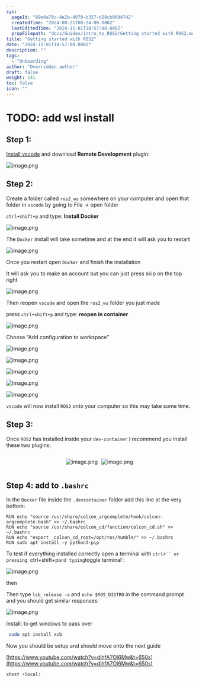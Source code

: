 ```yaml
---
sys:
  pageId: "89e0a78c-4e2b-4070-b327-d28cb0694742"
  createdTime: "2024-08-21T00:24:00.000Z"
  lastEditedTime: "2024-11-01T18:57:00.000Z"
  propFilepath: "docs/Guides/intro_to_ROS2/Getting started with ROS2.md"
title: "Getting started with ROS2"
date: "2024-11-01T18:57:00.000Z"
description: ""
tags:
  - "Onboarding"
author: "Overridden author"
draft: false
weight: 141
toc: false
icon: ""
---
```


# TODO: add wsl install

## Step 1:

[Install vscode](https://code.visualstudio.com/download) and download **Remote Development** plugin:

![image.png](https://prod-files-secure.s3.us-west-2.amazonaws.com/d518164a-d88e-44d1-a4ee-3adb3bd8bce0/efb52993-1881-4a40-b95e-6f020334f022/image.png?X-Amz-Algorithm=AWS4-HMAC-SHA256&X-Amz-Content-Sha256=UNSIGNED-PAYLOAD&X-Amz-Credential=ASIAZI2LB466WK2JQ6U3%2F20250425%2Fus-west-2%2Fs3%2Faws4_request&X-Amz-Date=20250425T220807Z&X-Amz-Expires=3600&X-Amz-Security-Token=IQoJb3JpZ2luX2VjEJ7%2F%2F%2F%2F%2F%2F%2F%2F%2F%2FwEaCXVzLXdlc3QtMiJHMEUCIAVbqXM57JR3G2YyiHUBs3IGyMC%2Fikf2r70%2FiOext2y3AiEAhou6kWNprNBhjHG9tI7n3366q8zXBcs%2FrGVYO%2B6%2BVxsq%2FwMINxAAGgw2Mzc0MjMxODM4MDUiDKy2nf8ZgVSGqp2pDyrcA0RrwLivTP2TKcXC1e3PHyRhjunZcHfe3Tt3nMDcc47vrpf8p%2BIjgCuIB%2FOUNENHPHrlBLjppmBifZy8KQ%2Bucm6QTS763dVq1dxYF%2BNarnubSC2X%2FhCEC%2BPRWp9zGwGNCpyQCp%2BLnMoFVXgJpRSh8S7WK8b3vt7vZuL5JvRY5COaEXf62SDq9YWoTu5radBlarAy%2Bodkw2VYXtsyeuxPyu1prz%2BBEzdG3pNhjL%2Fj9aUOTWZLKjnh%2FAqELzc%2F6Z9uuXa39gsOprQ9l6e4X0KT0heTLQ1YGmBUCOx7wzGZX0w53suziIFQEbtYjf4kTpEyV7tXivuqr%2FlIMWceD0RMYd34vYtWNB%2BHV91kboTu%2FaCwCZQ%2B0PN67nPr%2B9u379VJOBRKwxdf56%2F57IzjGETUUb9vg%2Fk9Wm%2F2a2Hw6VrkkQW5o5jM1i86r5a3Val%2BB256P%2FdAQVu4xz6UORvdKEEUFkwhBfwfzGXyzyTZ9dpUY3WhCHEMLtk3kSA46pJYL9PK5ECg8xpvb7OQFhx0PvbXdYoBdQdqUBVr%2Brmz03L%2FLb45nqFyLTMqEPv7mTUVA6186yrawYEKOYG0HmxBOUPMm%2FWhRNQ1eBFrhv2M5ZAFURXH8lD2FJMvRKSCzeaqMIqHsMAGOqUBQO3OsHSLkf%2FpwjR8p%2BiDk%2FY1AhkPKoaVwOUeTerOj5LhODhVg5v7RoVPFErGvbEqW8tQK5vxZTCG1Q%2FvdTiGdLwO5cRi1JjP33ms%2Fs4a92DR4pBV0XlTL%2F%2FC5GOUzmkoGYN1jIE9yPqUw9rztafnuTiXCqVQZ34voRfpiKQWB3U4G1QHVHAjs2YPPeOW4ih8Pv1sn5ODaDSWW6JOOZIuFUUNNA3H&X-Amz-Signature=dcd53540118cc88ce4dc71a8afbf17d96be702b5429cb8d756390b04e6c28a14&X-Amz-SignedHeaders=host&x-id=GetObject)

## Step 2:

Create a folder called `ros2_ws` somewhere on your computer and open that folder in `vscode` by going to File → open folder 

`ctrl+shift+p` and type: **Install Docker**

![image.png](https://prod-files-secure.s3.us-west-2.amazonaws.com/d518164a-d88e-44d1-a4ee-3adb3bd8bce0/2269dc0e-1cd5-47ff-bceb-c04ad9b2eab0/image.png?X-Amz-Algorithm=AWS4-HMAC-SHA256&X-Amz-Content-Sha256=UNSIGNED-PAYLOAD&X-Amz-Credential=ASIAZI2LB466WK2JQ6U3%2F20250425%2Fus-west-2%2Fs3%2Faws4_request&X-Amz-Date=20250425T220807Z&X-Amz-Expires=3600&X-Amz-Security-Token=IQoJb3JpZ2luX2VjEJ7%2F%2F%2F%2F%2F%2F%2F%2F%2F%2FwEaCXVzLXdlc3QtMiJHMEUCIAVbqXM57JR3G2YyiHUBs3IGyMC%2Fikf2r70%2FiOext2y3AiEAhou6kWNprNBhjHG9tI7n3366q8zXBcs%2FrGVYO%2B6%2BVxsq%2FwMINxAAGgw2Mzc0MjMxODM4MDUiDKy2nf8ZgVSGqp2pDyrcA0RrwLivTP2TKcXC1e3PHyRhjunZcHfe3Tt3nMDcc47vrpf8p%2BIjgCuIB%2FOUNENHPHrlBLjppmBifZy8KQ%2Bucm6QTS763dVq1dxYF%2BNarnubSC2X%2FhCEC%2BPRWp9zGwGNCpyQCp%2BLnMoFVXgJpRSh8S7WK8b3vt7vZuL5JvRY5COaEXf62SDq9YWoTu5radBlarAy%2Bodkw2VYXtsyeuxPyu1prz%2BBEzdG3pNhjL%2Fj9aUOTWZLKjnh%2FAqELzc%2F6Z9uuXa39gsOprQ9l6e4X0KT0heTLQ1YGmBUCOx7wzGZX0w53suziIFQEbtYjf4kTpEyV7tXivuqr%2FlIMWceD0RMYd34vYtWNB%2BHV91kboTu%2FaCwCZQ%2B0PN67nPr%2B9u379VJOBRKwxdf56%2F57IzjGETUUb9vg%2Fk9Wm%2F2a2Hw6VrkkQW5o5jM1i86r5a3Val%2BB256P%2FdAQVu4xz6UORvdKEEUFkwhBfwfzGXyzyTZ9dpUY3WhCHEMLtk3kSA46pJYL9PK5ECg8xpvb7OQFhx0PvbXdYoBdQdqUBVr%2Brmz03L%2FLb45nqFyLTMqEPv7mTUVA6186yrawYEKOYG0HmxBOUPMm%2FWhRNQ1eBFrhv2M5ZAFURXH8lD2FJMvRKSCzeaqMIqHsMAGOqUBQO3OsHSLkf%2FpwjR8p%2BiDk%2FY1AhkPKoaVwOUeTerOj5LhODhVg5v7RoVPFErGvbEqW8tQK5vxZTCG1Q%2FvdTiGdLwO5cRi1JjP33ms%2Fs4a92DR4pBV0XlTL%2F%2FC5GOUzmkoGYN1jIE9yPqUw9rztafnuTiXCqVQZ34voRfpiKQWB3U4G1QHVHAjs2YPPeOW4ih8Pv1sn5ODaDSWW6JOOZIuFUUNNA3H&X-Amz-Signature=6429ad2d06a200e1657059d8f12827dae0589777c5ba8a2e3ef370ea948ff58b&X-Amz-SignedHeaders=host&x-id=GetObject)

The `Docker` install will take sometime and at the end it will ask you to restart

![image.png](https://prod-files-secure.s3.us-west-2.amazonaws.com/d518164a-d88e-44d1-a4ee-3adb3bd8bce0/ed233f78-be33-4b1f-b89c-9c346c0e961e/image.png?X-Amz-Algorithm=AWS4-HMAC-SHA256&X-Amz-Content-Sha256=UNSIGNED-PAYLOAD&X-Amz-Credential=ASIAZI2LB466WK2JQ6U3%2F20250425%2Fus-west-2%2Fs3%2Faws4_request&X-Amz-Date=20250425T220807Z&X-Amz-Expires=3600&X-Amz-Security-Token=IQoJb3JpZ2luX2VjEJ7%2F%2F%2F%2F%2F%2F%2F%2F%2F%2FwEaCXVzLXdlc3QtMiJHMEUCIAVbqXM57JR3G2YyiHUBs3IGyMC%2Fikf2r70%2FiOext2y3AiEAhou6kWNprNBhjHG9tI7n3366q8zXBcs%2FrGVYO%2B6%2BVxsq%2FwMINxAAGgw2Mzc0MjMxODM4MDUiDKy2nf8ZgVSGqp2pDyrcA0RrwLivTP2TKcXC1e3PHyRhjunZcHfe3Tt3nMDcc47vrpf8p%2BIjgCuIB%2FOUNENHPHrlBLjppmBifZy8KQ%2Bucm6QTS763dVq1dxYF%2BNarnubSC2X%2FhCEC%2BPRWp9zGwGNCpyQCp%2BLnMoFVXgJpRSh8S7WK8b3vt7vZuL5JvRY5COaEXf62SDq9YWoTu5radBlarAy%2Bodkw2VYXtsyeuxPyu1prz%2BBEzdG3pNhjL%2Fj9aUOTWZLKjnh%2FAqELzc%2F6Z9uuXa39gsOprQ9l6e4X0KT0heTLQ1YGmBUCOx7wzGZX0w53suziIFQEbtYjf4kTpEyV7tXivuqr%2FlIMWceD0RMYd34vYtWNB%2BHV91kboTu%2FaCwCZQ%2B0PN67nPr%2B9u379VJOBRKwxdf56%2F57IzjGETUUb9vg%2Fk9Wm%2F2a2Hw6VrkkQW5o5jM1i86r5a3Val%2BB256P%2FdAQVu4xz6UORvdKEEUFkwhBfwfzGXyzyTZ9dpUY3WhCHEMLtk3kSA46pJYL9PK5ECg8xpvb7OQFhx0PvbXdYoBdQdqUBVr%2Brmz03L%2FLb45nqFyLTMqEPv7mTUVA6186yrawYEKOYG0HmxBOUPMm%2FWhRNQ1eBFrhv2M5ZAFURXH8lD2FJMvRKSCzeaqMIqHsMAGOqUBQO3OsHSLkf%2FpwjR8p%2BiDk%2FY1AhkPKoaVwOUeTerOj5LhODhVg5v7RoVPFErGvbEqW8tQK5vxZTCG1Q%2FvdTiGdLwO5cRi1JjP33ms%2Fs4a92DR4pBV0XlTL%2F%2FC5GOUzmkoGYN1jIE9yPqUw9rztafnuTiXCqVQZ34voRfpiKQWB3U4G1QHVHAjs2YPPeOW4ih8Pv1sn5ODaDSWW6JOOZIuFUUNNA3H&X-Amz-Signature=ee1168a96bd288cb85245c2fd4dd3b1c4f8012efd5beced33dec8ce350e1ea1c&X-Amz-SignedHeaders=host&x-id=GetObject)

Once you restart open `Docker` and finish the installation

It will ask you to make an account but you can just press skip on the top right

![image.png](https://prod-files-secure.s3.us-west-2.amazonaws.com/d518164a-d88e-44d1-a4ee-3adb3bd8bce0/21010ad9-1659-4fd9-9f59-9932a09b2a3d/image.png?X-Amz-Algorithm=AWS4-HMAC-SHA256&X-Amz-Content-Sha256=UNSIGNED-PAYLOAD&X-Amz-Credential=ASIAZI2LB466WK2JQ6U3%2F20250425%2Fus-west-2%2Fs3%2Faws4_request&X-Amz-Date=20250425T220807Z&X-Amz-Expires=3600&X-Amz-Security-Token=IQoJb3JpZ2luX2VjEJ7%2F%2F%2F%2F%2F%2F%2F%2F%2F%2FwEaCXVzLXdlc3QtMiJHMEUCIAVbqXM57JR3G2YyiHUBs3IGyMC%2Fikf2r70%2FiOext2y3AiEAhou6kWNprNBhjHG9tI7n3366q8zXBcs%2FrGVYO%2B6%2BVxsq%2FwMINxAAGgw2Mzc0MjMxODM4MDUiDKy2nf8ZgVSGqp2pDyrcA0RrwLivTP2TKcXC1e3PHyRhjunZcHfe3Tt3nMDcc47vrpf8p%2BIjgCuIB%2FOUNENHPHrlBLjppmBifZy8KQ%2Bucm6QTS763dVq1dxYF%2BNarnubSC2X%2FhCEC%2BPRWp9zGwGNCpyQCp%2BLnMoFVXgJpRSh8S7WK8b3vt7vZuL5JvRY5COaEXf62SDq9YWoTu5radBlarAy%2Bodkw2VYXtsyeuxPyu1prz%2BBEzdG3pNhjL%2Fj9aUOTWZLKjnh%2FAqELzc%2F6Z9uuXa39gsOprQ9l6e4X0KT0heTLQ1YGmBUCOx7wzGZX0w53suziIFQEbtYjf4kTpEyV7tXivuqr%2FlIMWceD0RMYd34vYtWNB%2BHV91kboTu%2FaCwCZQ%2B0PN67nPr%2B9u379VJOBRKwxdf56%2F57IzjGETUUb9vg%2Fk9Wm%2F2a2Hw6VrkkQW5o5jM1i86r5a3Val%2BB256P%2FdAQVu4xz6UORvdKEEUFkwhBfwfzGXyzyTZ9dpUY3WhCHEMLtk3kSA46pJYL9PK5ECg8xpvb7OQFhx0PvbXdYoBdQdqUBVr%2Brmz03L%2FLb45nqFyLTMqEPv7mTUVA6186yrawYEKOYG0HmxBOUPMm%2FWhRNQ1eBFrhv2M5ZAFURXH8lD2FJMvRKSCzeaqMIqHsMAGOqUBQO3OsHSLkf%2FpwjR8p%2BiDk%2FY1AhkPKoaVwOUeTerOj5LhODhVg5v7RoVPFErGvbEqW8tQK5vxZTCG1Q%2FvdTiGdLwO5cRi1JjP33ms%2Fs4a92DR4pBV0XlTL%2F%2FC5GOUzmkoGYN1jIE9yPqUw9rztafnuTiXCqVQZ34voRfpiKQWB3U4G1QHVHAjs2YPPeOW4ih8Pv1sn5ODaDSWW6JOOZIuFUUNNA3H&X-Amz-Signature=6d67553c469494dfd50528211e4d5379fc81138c366cc495dddb7a06faf52afa&X-Amz-SignedHeaders=host&x-id=GetObject)

Then reopen `vscode` and open the `ros2_ws` folder you just made

press `ctrl+shift+p` and type: **reopen in container**

![image.png](https://prod-files-secure.s3.us-west-2.amazonaws.com/d518164a-d88e-44d1-a4ee-3adb3bd8bce0/4e93b8c2-41ad-488c-8095-c74205196118/image.png?X-Amz-Algorithm=AWS4-HMAC-SHA256&X-Amz-Content-Sha256=UNSIGNED-PAYLOAD&X-Amz-Credential=ASIAZI2LB466WK2JQ6U3%2F20250425%2Fus-west-2%2Fs3%2Faws4_request&X-Amz-Date=20250425T220807Z&X-Amz-Expires=3600&X-Amz-Security-Token=IQoJb3JpZ2luX2VjEJ7%2F%2F%2F%2F%2F%2F%2F%2F%2F%2FwEaCXVzLXdlc3QtMiJHMEUCIAVbqXM57JR3G2YyiHUBs3IGyMC%2Fikf2r70%2FiOext2y3AiEAhou6kWNprNBhjHG9tI7n3366q8zXBcs%2FrGVYO%2B6%2BVxsq%2FwMINxAAGgw2Mzc0MjMxODM4MDUiDKy2nf8ZgVSGqp2pDyrcA0RrwLivTP2TKcXC1e3PHyRhjunZcHfe3Tt3nMDcc47vrpf8p%2BIjgCuIB%2FOUNENHPHrlBLjppmBifZy8KQ%2Bucm6QTS763dVq1dxYF%2BNarnubSC2X%2FhCEC%2BPRWp9zGwGNCpyQCp%2BLnMoFVXgJpRSh8S7WK8b3vt7vZuL5JvRY5COaEXf62SDq9YWoTu5radBlarAy%2Bodkw2VYXtsyeuxPyu1prz%2BBEzdG3pNhjL%2Fj9aUOTWZLKjnh%2FAqELzc%2F6Z9uuXa39gsOprQ9l6e4X0KT0heTLQ1YGmBUCOx7wzGZX0w53suziIFQEbtYjf4kTpEyV7tXivuqr%2FlIMWceD0RMYd34vYtWNB%2BHV91kboTu%2FaCwCZQ%2B0PN67nPr%2B9u379VJOBRKwxdf56%2F57IzjGETUUb9vg%2Fk9Wm%2F2a2Hw6VrkkQW5o5jM1i86r5a3Val%2BB256P%2FdAQVu4xz6UORvdKEEUFkwhBfwfzGXyzyTZ9dpUY3WhCHEMLtk3kSA46pJYL9PK5ECg8xpvb7OQFhx0PvbXdYoBdQdqUBVr%2Brmz03L%2FLb45nqFyLTMqEPv7mTUVA6186yrawYEKOYG0HmxBOUPMm%2FWhRNQ1eBFrhv2M5ZAFURXH8lD2FJMvRKSCzeaqMIqHsMAGOqUBQO3OsHSLkf%2FpwjR8p%2BiDk%2FY1AhkPKoaVwOUeTerOj5LhODhVg5v7RoVPFErGvbEqW8tQK5vxZTCG1Q%2FvdTiGdLwO5cRi1JjP33ms%2Fs4a92DR4pBV0XlTL%2F%2FC5GOUzmkoGYN1jIE9yPqUw9rztafnuTiXCqVQZ34voRfpiKQWB3U4G1QHVHAjs2YPPeOW4ih8Pv1sn5ODaDSWW6JOOZIuFUUNNA3H&X-Amz-Signature=dea430c3e85fd036727ae571173526fde9facb4c426eab5e6c44f8b4fe890323&X-Amz-SignedHeaders=host&x-id=GetObject)

Choose “Add configuration to workspace”

![image.png](https://prod-files-secure.s3.us-west-2.amazonaws.com/d518164a-d88e-44d1-a4ee-3adb3bd8bce0/9560b282-5060-4989-ba37-97e7b2c22476/image.png?X-Amz-Algorithm=AWS4-HMAC-SHA256&X-Amz-Content-Sha256=UNSIGNED-PAYLOAD&X-Amz-Credential=ASIAZI2LB466WK2JQ6U3%2F20250425%2Fus-west-2%2Fs3%2Faws4_request&X-Amz-Date=20250425T220807Z&X-Amz-Expires=3600&X-Amz-Security-Token=IQoJb3JpZ2luX2VjEJ7%2F%2F%2F%2F%2F%2F%2F%2F%2F%2FwEaCXVzLXdlc3QtMiJHMEUCIAVbqXM57JR3G2YyiHUBs3IGyMC%2Fikf2r70%2FiOext2y3AiEAhou6kWNprNBhjHG9tI7n3366q8zXBcs%2FrGVYO%2B6%2BVxsq%2FwMINxAAGgw2Mzc0MjMxODM4MDUiDKy2nf8ZgVSGqp2pDyrcA0RrwLivTP2TKcXC1e3PHyRhjunZcHfe3Tt3nMDcc47vrpf8p%2BIjgCuIB%2FOUNENHPHrlBLjppmBifZy8KQ%2Bucm6QTS763dVq1dxYF%2BNarnubSC2X%2FhCEC%2BPRWp9zGwGNCpyQCp%2BLnMoFVXgJpRSh8S7WK8b3vt7vZuL5JvRY5COaEXf62SDq9YWoTu5radBlarAy%2Bodkw2VYXtsyeuxPyu1prz%2BBEzdG3pNhjL%2Fj9aUOTWZLKjnh%2FAqELzc%2F6Z9uuXa39gsOprQ9l6e4X0KT0heTLQ1YGmBUCOx7wzGZX0w53suziIFQEbtYjf4kTpEyV7tXivuqr%2FlIMWceD0RMYd34vYtWNB%2BHV91kboTu%2FaCwCZQ%2B0PN67nPr%2B9u379VJOBRKwxdf56%2F57IzjGETUUb9vg%2Fk9Wm%2F2a2Hw6VrkkQW5o5jM1i86r5a3Val%2BB256P%2FdAQVu4xz6UORvdKEEUFkwhBfwfzGXyzyTZ9dpUY3WhCHEMLtk3kSA46pJYL9PK5ECg8xpvb7OQFhx0PvbXdYoBdQdqUBVr%2Brmz03L%2FLb45nqFyLTMqEPv7mTUVA6186yrawYEKOYG0HmxBOUPMm%2FWhRNQ1eBFrhv2M5ZAFURXH8lD2FJMvRKSCzeaqMIqHsMAGOqUBQO3OsHSLkf%2FpwjR8p%2BiDk%2FY1AhkPKoaVwOUeTerOj5LhODhVg5v7RoVPFErGvbEqW8tQK5vxZTCG1Q%2FvdTiGdLwO5cRi1JjP33ms%2Fs4a92DR4pBV0XlTL%2F%2FC5GOUzmkoGYN1jIE9yPqUw9rztafnuTiXCqVQZ34voRfpiKQWB3U4G1QHVHAjs2YPPeOW4ih8Pv1sn5ODaDSWW6JOOZIuFUUNNA3H&X-Amz-Signature=0ce5cebbc994e8ab7c2711b4444ce6ff39c3ffd2ff24736472e31bee17e2823f&X-Amz-SignedHeaders=host&x-id=GetObject)

![image.png](https://prod-files-secure.s3.us-west-2.amazonaws.com/d518164a-d88e-44d1-a4ee-3adb3bd8bce0/2ee63f81-886b-48e8-a553-dc6e5eac99e4/image.png?X-Amz-Algorithm=AWS4-HMAC-SHA256&X-Amz-Content-Sha256=UNSIGNED-PAYLOAD&X-Amz-Credential=ASIAZI2LB466WK2JQ6U3%2F20250425%2Fus-west-2%2Fs3%2Faws4_request&X-Amz-Date=20250425T220807Z&X-Amz-Expires=3600&X-Amz-Security-Token=IQoJb3JpZ2luX2VjEJ7%2F%2F%2F%2F%2F%2F%2F%2F%2F%2FwEaCXVzLXdlc3QtMiJHMEUCIAVbqXM57JR3G2YyiHUBs3IGyMC%2Fikf2r70%2FiOext2y3AiEAhou6kWNprNBhjHG9tI7n3366q8zXBcs%2FrGVYO%2B6%2BVxsq%2FwMINxAAGgw2Mzc0MjMxODM4MDUiDKy2nf8ZgVSGqp2pDyrcA0RrwLivTP2TKcXC1e3PHyRhjunZcHfe3Tt3nMDcc47vrpf8p%2BIjgCuIB%2FOUNENHPHrlBLjppmBifZy8KQ%2Bucm6QTS763dVq1dxYF%2BNarnubSC2X%2FhCEC%2BPRWp9zGwGNCpyQCp%2BLnMoFVXgJpRSh8S7WK8b3vt7vZuL5JvRY5COaEXf62SDq9YWoTu5radBlarAy%2Bodkw2VYXtsyeuxPyu1prz%2BBEzdG3pNhjL%2Fj9aUOTWZLKjnh%2FAqELzc%2F6Z9uuXa39gsOprQ9l6e4X0KT0heTLQ1YGmBUCOx7wzGZX0w53suziIFQEbtYjf4kTpEyV7tXivuqr%2FlIMWceD0RMYd34vYtWNB%2BHV91kboTu%2FaCwCZQ%2B0PN67nPr%2B9u379VJOBRKwxdf56%2F57IzjGETUUb9vg%2Fk9Wm%2F2a2Hw6VrkkQW5o5jM1i86r5a3Val%2BB256P%2FdAQVu4xz6UORvdKEEUFkwhBfwfzGXyzyTZ9dpUY3WhCHEMLtk3kSA46pJYL9PK5ECg8xpvb7OQFhx0PvbXdYoBdQdqUBVr%2Brmz03L%2FLb45nqFyLTMqEPv7mTUVA6186yrawYEKOYG0HmxBOUPMm%2FWhRNQ1eBFrhv2M5ZAFURXH8lD2FJMvRKSCzeaqMIqHsMAGOqUBQO3OsHSLkf%2FpwjR8p%2BiDk%2FY1AhkPKoaVwOUeTerOj5LhODhVg5v7RoVPFErGvbEqW8tQK5vxZTCG1Q%2FvdTiGdLwO5cRi1JjP33ms%2Fs4a92DR4pBV0XlTL%2F%2FC5GOUzmkoGYN1jIE9yPqUw9rztafnuTiXCqVQZ34voRfpiKQWB3U4G1QHVHAjs2YPPeOW4ih8Pv1sn5ODaDSWW6JOOZIuFUUNNA3H&X-Amz-Signature=9205c0d3f9daa8cb7605b5ad0f0a3c8d07a73f14a07d393a08041b0846e3ef28&X-Amz-SignedHeaders=host&x-id=GetObject)

![image.png](https://prod-files-secure.s3.us-west-2.amazonaws.com/d518164a-d88e-44d1-a4ee-3adb3bd8bce0/ae1580b2-b048-407e-aed9-b584224a7a04/image.png?X-Amz-Algorithm=AWS4-HMAC-SHA256&X-Amz-Content-Sha256=UNSIGNED-PAYLOAD&X-Amz-Credential=ASIAZI2LB466WK2JQ6U3%2F20250425%2Fus-west-2%2Fs3%2Faws4_request&X-Amz-Date=20250425T220807Z&X-Amz-Expires=3600&X-Amz-Security-Token=IQoJb3JpZ2luX2VjEJ7%2F%2F%2F%2F%2F%2F%2F%2F%2F%2FwEaCXVzLXdlc3QtMiJHMEUCIAVbqXM57JR3G2YyiHUBs3IGyMC%2Fikf2r70%2FiOext2y3AiEAhou6kWNprNBhjHG9tI7n3366q8zXBcs%2FrGVYO%2B6%2BVxsq%2FwMINxAAGgw2Mzc0MjMxODM4MDUiDKy2nf8ZgVSGqp2pDyrcA0RrwLivTP2TKcXC1e3PHyRhjunZcHfe3Tt3nMDcc47vrpf8p%2BIjgCuIB%2FOUNENHPHrlBLjppmBifZy8KQ%2Bucm6QTS763dVq1dxYF%2BNarnubSC2X%2FhCEC%2BPRWp9zGwGNCpyQCp%2BLnMoFVXgJpRSh8S7WK8b3vt7vZuL5JvRY5COaEXf62SDq9YWoTu5radBlarAy%2Bodkw2VYXtsyeuxPyu1prz%2BBEzdG3pNhjL%2Fj9aUOTWZLKjnh%2FAqELzc%2F6Z9uuXa39gsOprQ9l6e4X0KT0heTLQ1YGmBUCOx7wzGZX0w53suziIFQEbtYjf4kTpEyV7tXivuqr%2FlIMWceD0RMYd34vYtWNB%2BHV91kboTu%2FaCwCZQ%2B0PN67nPr%2B9u379VJOBRKwxdf56%2F57IzjGETUUb9vg%2Fk9Wm%2F2a2Hw6VrkkQW5o5jM1i86r5a3Val%2BB256P%2FdAQVu4xz6UORvdKEEUFkwhBfwfzGXyzyTZ9dpUY3WhCHEMLtk3kSA46pJYL9PK5ECg8xpvb7OQFhx0PvbXdYoBdQdqUBVr%2Brmz03L%2FLb45nqFyLTMqEPv7mTUVA6186yrawYEKOYG0HmxBOUPMm%2FWhRNQ1eBFrhv2M5ZAFURXH8lD2FJMvRKSCzeaqMIqHsMAGOqUBQO3OsHSLkf%2FpwjR8p%2BiDk%2FY1AhkPKoaVwOUeTerOj5LhODhVg5v7RoVPFErGvbEqW8tQK5vxZTCG1Q%2FvdTiGdLwO5cRi1JjP33ms%2Fs4a92DR4pBV0XlTL%2F%2FC5GOUzmkoGYN1jIE9yPqUw9rztafnuTiXCqVQZ34voRfpiKQWB3U4G1QHVHAjs2YPPeOW4ih8Pv1sn5ODaDSWW6JOOZIuFUUNNA3H&X-Amz-Signature=d964ea3ec06450330366ffa7b96412135b976d1f75b0455c7f17c624530e3f5c&X-Amz-SignedHeaders=host&x-id=GetObject)

![image.png](https://prod-files-secure.s3.us-west-2.amazonaws.com/d518164a-d88e-44d1-a4ee-3adb3bd8bce0/53255b28-f75e-430f-b9e3-c0ac8577e42b/image.png?X-Amz-Algorithm=AWS4-HMAC-SHA256&X-Amz-Content-Sha256=UNSIGNED-PAYLOAD&X-Amz-Credential=ASIAZI2LB466WK2JQ6U3%2F20250425%2Fus-west-2%2Fs3%2Faws4_request&X-Amz-Date=20250425T220807Z&X-Amz-Expires=3600&X-Amz-Security-Token=IQoJb3JpZ2luX2VjEJ7%2F%2F%2F%2F%2F%2F%2F%2F%2F%2FwEaCXVzLXdlc3QtMiJHMEUCIAVbqXM57JR3G2YyiHUBs3IGyMC%2Fikf2r70%2FiOext2y3AiEAhou6kWNprNBhjHG9tI7n3366q8zXBcs%2FrGVYO%2B6%2BVxsq%2FwMINxAAGgw2Mzc0MjMxODM4MDUiDKy2nf8ZgVSGqp2pDyrcA0RrwLivTP2TKcXC1e3PHyRhjunZcHfe3Tt3nMDcc47vrpf8p%2BIjgCuIB%2FOUNENHPHrlBLjppmBifZy8KQ%2Bucm6QTS763dVq1dxYF%2BNarnubSC2X%2FhCEC%2BPRWp9zGwGNCpyQCp%2BLnMoFVXgJpRSh8S7WK8b3vt7vZuL5JvRY5COaEXf62SDq9YWoTu5radBlarAy%2Bodkw2VYXtsyeuxPyu1prz%2BBEzdG3pNhjL%2Fj9aUOTWZLKjnh%2FAqELzc%2F6Z9uuXa39gsOprQ9l6e4X0KT0heTLQ1YGmBUCOx7wzGZX0w53suziIFQEbtYjf4kTpEyV7tXivuqr%2FlIMWceD0RMYd34vYtWNB%2BHV91kboTu%2FaCwCZQ%2B0PN67nPr%2B9u379VJOBRKwxdf56%2F57IzjGETUUb9vg%2Fk9Wm%2F2a2Hw6VrkkQW5o5jM1i86r5a3Val%2BB256P%2FdAQVu4xz6UORvdKEEUFkwhBfwfzGXyzyTZ9dpUY3WhCHEMLtk3kSA46pJYL9PK5ECg8xpvb7OQFhx0PvbXdYoBdQdqUBVr%2Brmz03L%2FLb45nqFyLTMqEPv7mTUVA6186yrawYEKOYG0HmxBOUPMm%2FWhRNQ1eBFrhv2M5ZAFURXH8lD2FJMvRKSCzeaqMIqHsMAGOqUBQO3OsHSLkf%2FpwjR8p%2BiDk%2FY1AhkPKoaVwOUeTerOj5LhODhVg5v7RoVPFErGvbEqW8tQK5vxZTCG1Q%2FvdTiGdLwO5cRi1JjP33ms%2Fs4a92DR4pBV0XlTL%2F%2FC5GOUzmkoGYN1jIE9yPqUw9rztafnuTiXCqVQZ34voRfpiKQWB3U4G1QHVHAjs2YPPeOW4ih8Pv1sn5ODaDSWW6JOOZIuFUUNNA3H&X-Amz-Signature=481de4649771c81b2bea25674f740fa6f8746fd1967f1b8cf158c4d8d8b23faa&X-Amz-SignedHeaders=host&x-id=GetObject)

![image.png](https://prod-files-secure.s3.us-west-2.amazonaws.com/d518164a-d88e-44d1-a4ee-3adb3bd8bce0/7c562767-5af9-4ffb-97d1-327bcdf4ee00/image.png?X-Amz-Algorithm=AWS4-HMAC-SHA256&X-Amz-Content-Sha256=UNSIGNED-PAYLOAD&X-Amz-Credential=ASIAZI2LB466WK2JQ6U3%2F20250425%2Fus-west-2%2Fs3%2Faws4_request&X-Amz-Date=20250425T220807Z&X-Amz-Expires=3600&X-Amz-Security-Token=IQoJb3JpZ2luX2VjEJ7%2F%2F%2F%2F%2F%2F%2F%2F%2F%2FwEaCXVzLXdlc3QtMiJHMEUCIAVbqXM57JR3G2YyiHUBs3IGyMC%2Fikf2r70%2FiOext2y3AiEAhou6kWNprNBhjHG9tI7n3366q8zXBcs%2FrGVYO%2B6%2BVxsq%2FwMINxAAGgw2Mzc0MjMxODM4MDUiDKy2nf8ZgVSGqp2pDyrcA0RrwLivTP2TKcXC1e3PHyRhjunZcHfe3Tt3nMDcc47vrpf8p%2BIjgCuIB%2FOUNENHPHrlBLjppmBifZy8KQ%2Bucm6QTS763dVq1dxYF%2BNarnubSC2X%2FhCEC%2BPRWp9zGwGNCpyQCp%2BLnMoFVXgJpRSh8S7WK8b3vt7vZuL5JvRY5COaEXf62SDq9YWoTu5radBlarAy%2Bodkw2VYXtsyeuxPyu1prz%2BBEzdG3pNhjL%2Fj9aUOTWZLKjnh%2FAqELzc%2F6Z9uuXa39gsOprQ9l6e4X0KT0heTLQ1YGmBUCOx7wzGZX0w53suziIFQEbtYjf4kTpEyV7tXivuqr%2FlIMWceD0RMYd34vYtWNB%2BHV91kboTu%2FaCwCZQ%2B0PN67nPr%2B9u379VJOBRKwxdf56%2F57IzjGETUUb9vg%2Fk9Wm%2F2a2Hw6VrkkQW5o5jM1i86r5a3Val%2BB256P%2FdAQVu4xz6UORvdKEEUFkwhBfwfzGXyzyTZ9dpUY3WhCHEMLtk3kSA46pJYL9PK5ECg8xpvb7OQFhx0PvbXdYoBdQdqUBVr%2Brmz03L%2FLb45nqFyLTMqEPv7mTUVA6186yrawYEKOYG0HmxBOUPMm%2FWhRNQ1eBFrhv2M5ZAFURXH8lD2FJMvRKSCzeaqMIqHsMAGOqUBQO3OsHSLkf%2FpwjR8p%2BiDk%2FY1AhkPKoaVwOUeTerOj5LhODhVg5v7RoVPFErGvbEqW8tQK5vxZTCG1Q%2FvdTiGdLwO5cRi1JjP33ms%2Fs4a92DR4pBV0XlTL%2F%2FC5GOUzmkoGYN1jIE9yPqUw9rztafnuTiXCqVQZ34voRfpiKQWB3U4G1QHVHAjs2YPPeOW4ih8Pv1sn5ODaDSWW6JOOZIuFUUNNA3H&X-Amz-Signature=7d4a1ca11f0904ca70eeb522b41549153a624b310e7f6fb709c18fbe9d5f6709&X-Amz-SignedHeaders=host&x-id=GetObject)

`vscode` will now install `ROS2` onto your computer so this may take some time.

## Step 3:

Once `ROS2` has installed inside your `dev-container` I recommend you install these two plugins:

<div style="display: flex;flex-direction: row; column-gap:10px; max-width: 630px;justify-content: center;">
<div>

![image.png](https://prod-files-secure.s3.us-west-2.amazonaws.com/d518164a-d88e-44d1-a4ee-3adb3bd8bce0/3fc3d550-5a54-4ba1-ba6b-faa01cdb7369/image.png?X-Amz-Algorithm=AWS4-HMAC-SHA256&X-Amz-Content-Sha256=UNSIGNED-PAYLOAD&X-Amz-Credential=ASIAZI2LB46662WBQIFQ%2F20250425%2Fus-west-2%2Fs3%2Faws4_request&X-Amz-Date=20250425T220813Z&X-Amz-Expires=3600&X-Amz-Security-Token=IQoJb3JpZ2luX2VjEJ7%2F%2F%2F%2F%2F%2F%2F%2F%2F%2FwEaCXVzLXdlc3QtMiJHMEUCIQDWioYaIP2nMRKcJKboa9ytKfYlhYFB9EenQgDHhbZkAgIgduygwveozl8ICpu%2BnoRnFaHgxJZvCnDIs%2BtvjxqIXpEq%2FwMINxAAGgw2Mzc0MjMxODM4MDUiDBKEpO8SadEmSihc4yrcA4qYqgPpRgdW%2BUCQ2RbwlH3H2b83yAboRlEDZNGYfwgQe05yQCJWe%2BN2AyGme4xjit3g5En3zJRUSfaI0HVHgR2ciFqge8W2wae2lVRGeTwoJOuH7%2FsKIBq73pewa8fteVRuazoofmK3TOqovQBN6VA19B5FRssS6sD0ZyRpdB8LCEA%2F4idInfp0kX%2FIteVXK3BMI7spWj5u19Bx%2BUQC9Dc%2B9twSZPvmaf%2F7nZfta%2FY0V%2FMRL6%2FBQnh%2B6tsXCXdOCGAnEdSo9A5DjSJXIYiY%2BnCbLMOXPTNw91G5XhN7x2ItaJuFnVq7zztOP7S2P44naNXWM8Jd7BpyJhy8kfwTZRqK2Gqcem3Dw7N7dDN7LX3TX4d3Xbt8ua142g4QEW43zAOolaZCXZK21nndjy2gdbiQDtN%2FV3Ac5JnuSBnQNmiL6tP7Bun9GXtsSusYGrTJT02sSWqh3RlOagePkxQF%2Bfhv1EvEhd7Wyd5uLVwJYcMU7l25a%2BD9A217YVGfi6pHlm0g1wufY5reqr%2BKYN3KzZ26ugSgtmoFLrEA7fSEHSDEmb%2BYxt0Hr3%2FJ5Y%2FUAk3xmmHUc%2FaGc96fsk3PzxmNLMR4CBJgVQyavkym9lglv%2BI1eaaCAOkIehBQk2f%2BMMOHsMAGOqUBA1Kj%2FxOlce%2FYTwhVKm79YcJIEJcqwwGql%2FDjwbYbRMgQr6Vny70xw%2FGhx0Bk2aml0kJVoMr%2BDYzqf%2FIJsBgfAWp1jmVmwUmJHsGr4XvHC2ESBVcMmZuHVu310kiz6Um4tjM%2BdisPAdOVpCb86abPE0kKn19xetg93IOqg2WSeKbwgeRwjBL7m7gAC8hlfEEefMNnYA1YqxwxbeFy46B4H8AfD4LF&X-Amz-Signature=4ee1c25fedf38e5e082ed6ef13ba0df2099c0908799944212f61c998b98c752c&X-Amz-SignedHeaders=host&x-id=GetObject)

</div>
<div>

![image.png](https://prod-files-secure.s3.us-west-2.amazonaws.com/d518164a-d88e-44d1-a4ee-3adb3bd8bce0/d994cc66-13c2-4093-a5a3-f84cf4601a82/image.png?X-Amz-Algorithm=AWS4-HMAC-SHA256&X-Amz-Content-Sha256=UNSIGNED-PAYLOAD&X-Amz-Credential=ASIAZI2LB466QWPTIPXU%2F20250425%2Fus-west-2%2Fs3%2Faws4_request&X-Amz-Date=20250425T220814Z&X-Amz-Expires=3600&X-Amz-Security-Token=IQoJb3JpZ2luX2VjEJ7%2F%2F%2F%2F%2F%2F%2F%2F%2F%2FwEaCXVzLXdlc3QtMiJHMEUCIFgvkApUuyJb%2BEiMFZ1hPSJ2DtHLoReePiHF7eEmj8UQAiEAmMQw0yHANoM5fJzK1Pdh2Y82poqB0fptrDb3tBUpi8Uq%2FwMINxAAGgw2Mzc0MjMxODM4MDUiDI6cOX0d%2BC04R9UltyrcA7Bs95XMxnlK7qZ4l%2BBZsK0Q54SlYLrb6tMyteDXwWpWLafosUJ5itVPtQozf8g3YSXTM8126qRGISE0HPIhLYIgHyB9tdf1VdoUcLKAc9ILUcM5YIaF0kPs4ojEDq3vfxrGX0%2FTs8bvW8telFouyj3jnSyHPUWuC2ufnjoXTkRX9Tq1kLFEorZSw%2FRNi0ocWJmN0BnxX%2FHvx2grYCXi%2Bln2sw203SeVROiSChsHeVmQn87EMQUAWCGa%2F6yqbM8RmMvq24wA2s0zh8XJe6UQ%2Bg7RQgdVlC8adOdcw7iQY7mgfHgRGqB8y9PkQ5kUs%2BX8jDJ0GTKygHxgYgwZmDgnRLu%2BltVFU%2F4cUfnXdjHp%2BtD1OB80YhvMVliTayjQAu7mxARGiktgnbxokwGdzCYUdimT7%2B22xTyQ0qYeToTgiuEbqfrhmmIBGotCqm8CBNc%2FpVPPBA4SEG8XvyJQPgsVo4KQpYuEUiL6h0eFNdtTKsRw%2BSiMXDZRpjBMJq%2BrsrGDW9YjK0KBZ9awGwpgHuz4WqIaDtpz6Upue5K85rfkaaEDkzZFHvO0c3sDQpOvmKaLdVBed4nBF01snyFySzBplCIHNbU9wd5nlt6iSpCQaMjAL%2BOtfWY9tvnMllEpMP2GsMAGOqUBog8Vm6qjShjhOmQ9FH%2BHmjd5jVZvIpnbunHeTifJTdXH%2FQ0FUImAUb3p6jpkiDqVXyFuC5N%2FtJOVQaTutzfYfX4oSkhkITLRDobIw8jMnSo5IV9GJjpU66QKaYC8B3UF0JocsxzxlPe7o6zr8Q44%2BR5CzlPNQZuH%2BFKDIR8dkwh%2FL5Rj53wQfF%2F%2B%2BtBeG1znby9Gx620wPcv3Z6EJkIRbZBK3b6J&X-Amz-Signature=3f8a8f6bb1ba5fe5ea48e7a2e6311319e5cfbf8ae10ece3af4ff15098363eaa2&X-Amz-SignedHeaders=host&x-id=GetObject)

</div>
</div>

## Step 4: add to `.bashrc`

In the `Docker` file inside the `.devcontainer` folder add this line at the very bottom: 

```docker
RUN echo "source /usr/share/colcon_argcomplete/hook/colcon-argcomplete.bash" >> ~/.bashrc
RUN echo "source /usr/share/colcon_cd/function/colcon_cd.sh" >> ~/.bashrc
RUN echo "export _colcon_cd_root=/opt/ros/humble/" >> ~/.bashrc
RUN sudo apt install -y python3-pip 
```

To test if everything installed correctly open a terminal with `ctrl+`` or pressing `ctrl+shift+p` and typing `toggle terminal`:

![image.png](https://prod-files-secure.s3.us-west-2.amazonaws.com/d518164a-d88e-44d1-a4ee-3adb3bd8bce0/6a4943d8-b04e-4c02-9a58-775f3384d1a5/image.png?X-Amz-Algorithm=AWS4-HMAC-SHA256&X-Amz-Content-Sha256=UNSIGNED-PAYLOAD&X-Amz-Credential=ASIAZI2LB466WK2JQ6U3%2F20250425%2Fus-west-2%2Fs3%2Faws4_request&X-Amz-Date=20250425T220807Z&X-Amz-Expires=3600&X-Amz-Security-Token=IQoJb3JpZ2luX2VjEJ7%2F%2F%2F%2F%2F%2F%2F%2F%2F%2FwEaCXVzLXdlc3QtMiJHMEUCIAVbqXM57JR3G2YyiHUBs3IGyMC%2Fikf2r70%2FiOext2y3AiEAhou6kWNprNBhjHG9tI7n3366q8zXBcs%2FrGVYO%2B6%2BVxsq%2FwMINxAAGgw2Mzc0MjMxODM4MDUiDKy2nf8ZgVSGqp2pDyrcA0RrwLivTP2TKcXC1e3PHyRhjunZcHfe3Tt3nMDcc47vrpf8p%2BIjgCuIB%2FOUNENHPHrlBLjppmBifZy8KQ%2Bucm6QTS763dVq1dxYF%2BNarnubSC2X%2FhCEC%2BPRWp9zGwGNCpyQCp%2BLnMoFVXgJpRSh8S7WK8b3vt7vZuL5JvRY5COaEXf62SDq9YWoTu5radBlarAy%2Bodkw2VYXtsyeuxPyu1prz%2BBEzdG3pNhjL%2Fj9aUOTWZLKjnh%2FAqELzc%2F6Z9uuXa39gsOprQ9l6e4X0KT0heTLQ1YGmBUCOx7wzGZX0w53suziIFQEbtYjf4kTpEyV7tXivuqr%2FlIMWceD0RMYd34vYtWNB%2BHV91kboTu%2FaCwCZQ%2B0PN67nPr%2B9u379VJOBRKwxdf56%2F57IzjGETUUb9vg%2Fk9Wm%2F2a2Hw6VrkkQW5o5jM1i86r5a3Val%2BB256P%2FdAQVu4xz6UORvdKEEUFkwhBfwfzGXyzyTZ9dpUY3WhCHEMLtk3kSA46pJYL9PK5ECg8xpvb7OQFhx0PvbXdYoBdQdqUBVr%2Brmz03L%2FLb45nqFyLTMqEPv7mTUVA6186yrawYEKOYG0HmxBOUPMm%2FWhRNQ1eBFrhv2M5ZAFURXH8lD2FJMvRKSCzeaqMIqHsMAGOqUBQO3OsHSLkf%2FpwjR8p%2BiDk%2FY1AhkPKoaVwOUeTerOj5LhODhVg5v7RoVPFErGvbEqW8tQK5vxZTCG1Q%2FvdTiGdLwO5cRi1JjP33ms%2Fs4a92DR4pBV0XlTL%2F%2FC5GOUzmkoGYN1jIE9yPqUw9rztafnuTiXCqVQZ34voRfpiKQWB3U4G1QHVHAjs2YPPeOW4ih8Pv1sn5ODaDSWW6JOOZIuFUUNNA3H&X-Amz-Signature=04399cba4a252aadc53a92e7d9c5653cace1527130390054b6c6292da0ca2eb6&X-Amz-SignedHeaders=host&x-id=GetObject)

then 

Then type `lsb_release -a` and `echo $ROS_DISTRO` in the command prompt and you should get similar responses:

![image.png](https://prod-files-secure.s3.us-west-2.amazonaws.com/d518164a-d88e-44d1-a4ee-3adb3bd8bce0/3e635dec-a805-4e85-8b9e-d000e5b71a4e/image.png?X-Amz-Algorithm=AWS4-HMAC-SHA256&X-Amz-Content-Sha256=UNSIGNED-PAYLOAD&X-Amz-Credential=ASIAZI2LB466WK2JQ6U3%2F20250425%2Fus-west-2%2Fs3%2Faws4_request&X-Amz-Date=20250425T220807Z&X-Amz-Expires=3600&X-Amz-Security-Token=IQoJb3JpZ2luX2VjEJ7%2F%2F%2F%2F%2F%2F%2F%2F%2F%2FwEaCXVzLXdlc3QtMiJHMEUCIAVbqXM57JR3G2YyiHUBs3IGyMC%2Fikf2r70%2FiOext2y3AiEAhou6kWNprNBhjHG9tI7n3366q8zXBcs%2FrGVYO%2B6%2BVxsq%2FwMINxAAGgw2Mzc0MjMxODM4MDUiDKy2nf8ZgVSGqp2pDyrcA0RrwLivTP2TKcXC1e3PHyRhjunZcHfe3Tt3nMDcc47vrpf8p%2BIjgCuIB%2FOUNENHPHrlBLjppmBifZy8KQ%2Bucm6QTS763dVq1dxYF%2BNarnubSC2X%2FhCEC%2BPRWp9zGwGNCpyQCp%2BLnMoFVXgJpRSh8S7WK8b3vt7vZuL5JvRY5COaEXf62SDq9YWoTu5radBlarAy%2Bodkw2VYXtsyeuxPyu1prz%2BBEzdG3pNhjL%2Fj9aUOTWZLKjnh%2FAqELzc%2F6Z9uuXa39gsOprQ9l6e4X0KT0heTLQ1YGmBUCOx7wzGZX0w53suziIFQEbtYjf4kTpEyV7tXivuqr%2FlIMWceD0RMYd34vYtWNB%2BHV91kboTu%2FaCwCZQ%2B0PN67nPr%2B9u379VJOBRKwxdf56%2F57IzjGETUUb9vg%2Fk9Wm%2F2a2Hw6VrkkQW5o5jM1i86r5a3Val%2BB256P%2FdAQVu4xz6UORvdKEEUFkwhBfwfzGXyzyTZ9dpUY3WhCHEMLtk3kSA46pJYL9PK5ECg8xpvb7OQFhx0PvbXdYoBdQdqUBVr%2Brmz03L%2FLb45nqFyLTMqEPv7mTUVA6186yrawYEKOYG0HmxBOUPMm%2FWhRNQ1eBFrhv2M5ZAFURXH8lD2FJMvRKSCzeaqMIqHsMAGOqUBQO3OsHSLkf%2FpwjR8p%2BiDk%2FY1AhkPKoaVwOUeTerOj5LhODhVg5v7RoVPFErGvbEqW8tQK5vxZTCG1Q%2FvdTiGdLwO5cRi1JjP33ms%2Fs4a92DR4pBV0XlTL%2F%2FC5GOUzmkoGYN1jIE9yPqUw9rztafnuTiXCqVQZ34voRfpiKQWB3U4G1QHVHAjs2YPPeOW4ih8Pv1sn5ODaDSWW6JOOZIuFUUNNA3H&X-Amz-Signature=24b9036ddca26ccd7ffa423f6ec58ce294efe59a540c900a4af16a950c95a5ce&X-Amz-SignedHeaders=host&x-id=GetObject)

Install:  to get windows to pass over

```bash
 sudo apt install xcb
```

Now you should be setup and should move onto the next guide 

[https://www.youtube.com/watch?v=dihfA7Ol6Mw&t=650s](https://www.youtube.com/watch?v=dihfA7Ol6Mw&t=650s)

```python
xhost +local:
```
